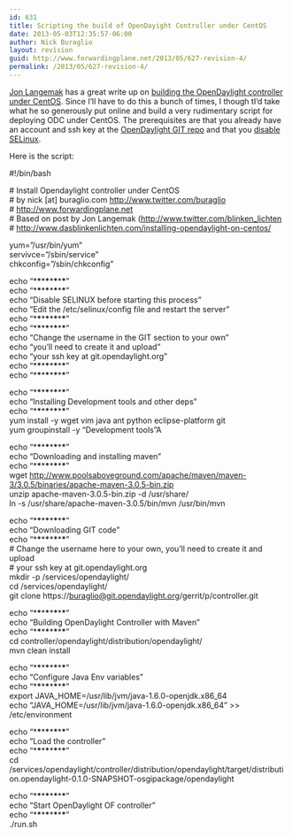 ```yaml
---
id: 631
title: Scripting the build of OpenDayight Controller under CentOS
date: 2013-05-03T12:35:57-06:00
author: Nick Buraglio
layout: revision
guid: http://www.forwardingplane.net/2013/05/627-revision-4/
permalink: /2013/05/627-revision-4/
---
```

<a href="https://twitter.com/blinken_lichten" target="_blank">Jon Langemak</a> has a great write up on <a href="http://www.dasblinkenlichten.com/installing-opendaylight-on-centos/" target="_blank">building the OpenDaylight controller under CentOS</a>. Since I&#8217;ll have to do this a bunch of times, I though tI&#8217;d take what he so generously put online and build a very rudimentary script for deploying ODC under CentOS. The prerequisites are that you already have an account and ssh key at the <a href="https://git.opendaylight.org/" target="_blank">OpenDaylight GIT repo</a> and that you <a href="http://www.revsys.com/writings/quicktips/turn-off-selinux.html" target="_blank">disable SELinux</a>.

Here is the script:

#!/bin/bash

\# Install Opendaylight controller under CentOS  
\# by nick [at] buraglio.com http://www.twitter.com/buraglio  
\# http://www.forwardingplane.net  
\# Based on post by Jon Langemak (http://www.twitter.com/blinken_lichten  
\# http://www.dasblinkenlichten.com/installing-opendaylight-on-centos/

yum=&#8221;/usr/bin/yum&#8221;  
servivce=&#8221;/sbin/service&#8221;  
chkconfig=&#8221;/sbin/chkconfig&#8221;

echo &#8220;\***\***\***\***\***\***\***\***&#8221;  
echo &#8220;\***\***\***\***\***\***\***\***&#8221;  
echo &#8220;Disable SELINUX before starting this process&#8221;  
echo &#8220;Edit the /etc/selinux/config file and restart the server&#8221;  
echo &#8220;\***\***\***\***\***\***\***\***&#8221;  
echo &#8220;\***\***\***\***\***\***\***\***&#8221;  
echo &#8220;Change the username in the GIT section to your own&#8221;  
echo &#8220;you&#8217;ll need to create it and upload&#8221;  
echo &#8220;your ssh key at git.opendaylight.org&#8221;  
echo &#8220;\***\***\***\***\***\***\***\***&#8221;  
echo &#8220;\***\***\***\***\***\***\***\***&#8221;

echo &#8220;\***\***\***\***\***\***\***\***&#8221;  
echo &#8220;Installing Development tools and other deps&#8221;  
echo &#8220;\***\***\***\***\***\***\***\***&#8221;  
yum install -y wget vim java ant python eclipse-platform git  
yum groupinstall -y “Development tools”A

echo &#8220;\***\***\***\***\***\***\***\***&#8221;  
echo &#8220;Downloading and installing maven&#8221;  
echo &#8220;\***\***\***\***\***\***\***\***&#8221;  
wget http://www.poolsaboveground.com/apache/maven/maven-3/3.0.5/binaries/apache-maven-3.0.5-bin.zip  
unzip apache-maven-3.0.5-bin.zip -d /usr/share/  
ln -s /usr/share/apache-maven-3.0.5/bin/mvn /usr/bin/mvn

echo &#8220;\***\***\***\***\***\***\***\***&#8221;  
echo &#8220;Downloading GIT code&#8221;  
echo &#8220;\***\***\***\***\***\***\***\***&#8221;  
\# Change the username here to your own, you&#8217;ll need to create it and upload  
\# your ssh key at git.opendaylight.org  
mkdir -p /services/opendaylight/  
cd /services/opendaylight/  
git clone https://buraglio@git.opendaylight.org/gerrit/p/controller.git

echo &#8220;\***\***\***\***\***\***\***\***&#8221;  
echo &#8220;Building OpenDaylight Controller with Maven&#8221;  
echo &#8220;\***\***\***\***\***\***\***\***&#8221;  
cd controller/opendaylight/distribution/opendaylight/  
mvn clean install

echo &#8220;\***\***\***\***\***\***\***\***&#8221;  
echo &#8220;Configure Java Env variables&#8221;  
echo &#8220;\***\***\***\***\***\***\***\***&#8221;  
export JAVA\_HOME=/usr/lib/jvm/java-1.6.0-openjdk.x86\_64  
echo &#8220;JAVA\_HOME=/usr/lib/jvm/java-1.6.0-openjdk.x86\_64&#8221; >> /etc/environment

echo &#8220;\***\***\***\***\***\***\***\***&#8221;  
echo &#8220;Load the controller&#8221;  
echo &#8220;\***\***\***\***\***\***\***\***&#8221;  
cd /services/opendaylight/controller/distribution/opendaylight/target/distribution.opendaylight-0.1.0-SNAPSHOT-osgipackage/opendaylight

echo &#8220;\***\***\***\***\***\***\***\***&#8221;  
echo &#8220;Start OpenDaylight OF controller&#8221;  
echo &#8220;\***\***\***\***\***\***\***\***&#8221;  
./run.sh